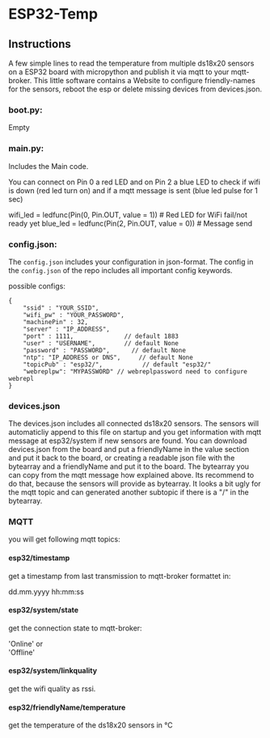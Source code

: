 # ESP32-Temp

## Instructions

A few simple lines to read the temperature from multiple ds18x20 sensors on a ESP32 board with micropython and publish it via mqtt to your mqtt-broker.
This little software contains a Website to configure friendly-names for the sensors, reboot the esp or delete missing devices from devices.json.

### boot.py:

Empty

### main.py:

Includes the Main code.

You can connect on Pin 0 a red LED and on Pin 2 a blue LED to check if wifi is down (red led turn on) and if a
mqtt message is sent (blue led pulse for 1 sec)

wifi_led = ledfunc(Pin(0, Pin.OUT, value = 1))  # Red LED for WiFi fail/not ready yet
blue_led = ledfunc(Pin(2, Pin.OUT, value = 0))  # Message send

### config.json:

The `config.json` includes your configuration in json-format. The config in the `config.json` of the repo includes all important config keywords.

possible configs:

```
{
    "ssid" : "YOUR_SSID",
    "wifi_pw" : "YOUR_PASSWORD",
    "machinePin" : 32,
    "server" : "IP_ADDRESS",
    "port" : 1111,              // default 1883
    "user" : "USERNAME",        // default None
    "password" : "PASSWORD",      // default None
    "ntp": "IP_ADDRESS or DNS",     // default None
    "topicPub" : "esp32/",           // default "esp32/"
    "webreplpw": "MYPASSWORD" // webreplpassword need to configure webrepl
}
```
### devices.json

The devices.json includes all connected ds18x20 sensors. The sensors will automaticliy append to this file on startup and you get information with mqtt message at esp32/system if new sensors are found.
You can download devices.json from the board and put a friendlyName in the value section and put it back to the board, or creating a readable json file with the bytearray and a friendlyName and put it to the board. The bytearray you can copy from the mqtt message how explained above.
Its recommend to do that, because the sensors will provide as bytearray. It looks a bit ugly for the mqtt topic and can generated another subtopic if there is a "/" in the bytearray.

### MQTT

you will get following mqtt topics:

#### esp32/timestamp
get a timestamp from last transmission to mqtt-broker formattet in:

dd.mm.yyyy hh:mm:ss

#### esp32/system/state
get the connection state to mqtt-broker:</br>

'Online' or </br>
'Offline'

#### esp32/system/linkquality
get the wifi quality as rssi.

#### esp32/friendlyName/temperature
get the temperature of the ds18x20 sensors in °C